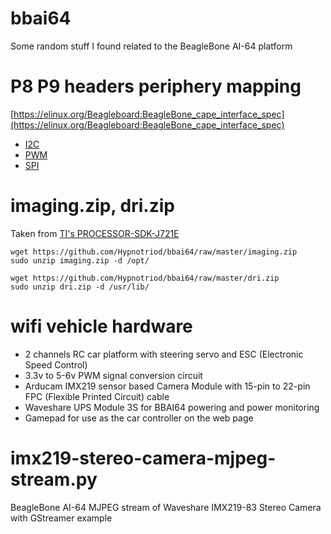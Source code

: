 # bbai64
Some random stuff I found related to the BeagleBone AI-64 platform

# P8 P9 headers periphery mapping
[https://elinux.org/Beagleboard:BeagleBone_cape_interface_spec](https://elinux.org/Beagleboard:BeagleBone_cape_interface_spec)
* [I2C](https://elinux.org/Beagleboard:BeagleBone_cape_interface_spec#I2C)
* [PWM](https://elinux.org/Beagleboard:BeagleBone_cape_interface_spec#PWM)
* [SPI](https://elinux.org/Beagleboard:BeagleBone_cape_interface_spec#SPI)

# imaging.zip, dri.zip
Taken from [TI's PROCESSOR-SDK-J721E](https://www.ti.com/tool/PROCESSOR-SDK-J721E)  
```
wget https://github.com/Hypnotriod/bbai64/raw/master/imaging.zip
sudo unzip imaging.zip -d /opt/

wget https://github.com/Hypnotriod/bbai64/raw/master/dri.zip
sudo unzip dri.zip -d /usr/lib/
```

# wifi vehicle hardware
* 2 channels RC car platform with steering servo and ESC (Electronic Speed Control)
* 3.3v to 5-6v PWM signal conversion circuit
* Arducam IMX219 sensor based Camera Module with 15-pin to 22-pin FPC (Flexible Printed Circuit) cable
* Waveshare UPS Module 3S for BBAI64 powering and power monitoring
* Gamepad for use as the car controller on the web page

# imx219-stereo-camera-mjpeg-stream.py
BeagleBone AI-64 MJPEG stream of Waveshare IMX219-83 Stereo Camera with GStreamer example
